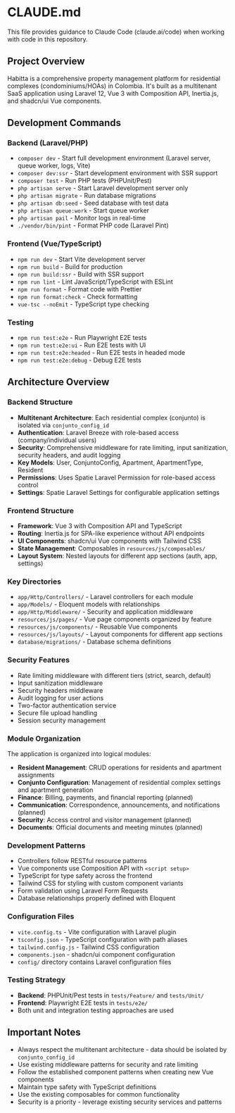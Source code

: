 # CLAUDE.md

This file provides guidance to Claude Code (claude.ai/code) when working with code in this repository.

## Project Overview

Habitta is a comprehensive property management platform for residential complexes (condominiums/HOAs) in Colombia. It's built as a multitenant SaaS application using Laravel 12, Vue 3 with Composition API, Inertia.js, and shadcn/ui Vue components.

## Development Commands

### Backend (Laravel/PHP)
- `composer dev` - Start full development environment (Laravel server, queue worker, logs, Vite)
- `composer dev:ssr` - Start development environment with SSR support
- `composer test` - Run PHP tests (PHPUnit/Pest)
- `php artisan serve` - Start Laravel development server only
- `php artisan migrate` - Run database migrations
- `php artisan db:seed` - Seed database with test data
- `php artisan queue:work` - Start queue worker
- `php artisan pail` - Monitor logs in real-time
- `./vendor/bin/pint` - Format PHP code (Laravel Pint)

### Frontend (Vue/TypeScript)
- `npm run dev` - Start Vite development server
- `npm run build` - Build for production
- `npm run build:ssr` - Build with SSR support
- `npm run lint` - Lint JavaScript/TypeScript with ESLint
- `npm run format` - Format code with Prettier
- `npm run format:check` - Check formatting
- `vue-tsc --noEmit` - TypeScript type checking

### Testing
- `npm run test:e2e` - Run Playwright E2E tests
- `npm run test:e2e:ui` - Run E2E tests with UI
- `npm run test:e2e:headed` - Run E2E tests in headed mode
- `npm run test:e2e:debug` - Debug E2E tests

## Architecture Overview

### Backend Structure
- **Multitenant Architecture**: Each residential complex (conjunto) is isolated via `conjunto_config_id`
- **Authentication**: Laravel Breeze with role-based access (company/individual users)
- **Security**: Comprehensive middleware for rate limiting, input sanitization, security headers, and audit logging
- **Key Models**: User, ConjuntoConfig, Apartment, ApartmentType, Resident
- **Permissions**: Uses Spatie Laravel Permission for role-based access control
- **Settings**: Spatie Laravel Settings for configurable application settings

### Frontend Structure
- **Framework**: Vue 3 with Composition API and TypeScript
- **Routing**: Inertia.js for SPA-like experience without API endpoints
- **UI Components**: shadcn/ui Vue components with Tailwind CSS
- **State Management**: Composables in `resources/js/composables/`
- **Layout System**: Nested layouts for different app sections (auth, app, settings)

### Key Directories
- `app/Http/Controllers/` - Laravel controllers for each module
- `app/Models/` - Eloquent models with relationships
- `app/Http/Middleware/` - Security and application middleware
- `resources/js/pages/` - Vue page components organized by feature
- `resources/js/components/` - Reusable Vue components
- `resources/js/layouts/` - Layout components for different app sections
- `database/migrations/` - Database schema definitions

### Security Features
- Rate limiting middleware with different tiers (strict, search, default)
- Input sanitization middleware
- Security headers middleware
- Audit logging for user actions
- Two-factor authentication service
- Secure file upload handling
- Session security management

### Module Organization
The application is organized into logical modules:
- **Resident Management**: CRUD operations for residents and apartment assignments
- **Conjunto Configuration**: Management of residential complex settings and apartment generation
- **Finance**: Billing, payments, and financial reporting (planned)
- **Communication**: Correspondence, announcements, and notifications (planned)
- **Security**: Access control and visitor management (planned)
- **Documents**: Official documents and meeting minutes (planned)

### Development Patterns
- Controllers follow RESTful resource patterns
- Vue components use Composition API with `<script setup>`
- TypeScript for type safety across the frontend
- Tailwind CSS for styling with custom component variants
- Form validation using Laravel Form Requests
- Database relationships properly defined with Eloquent

### Configuration Files
- `vite.config.ts` - Vite configuration with Laravel plugin
- `tsconfig.json` - TypeScript configuration with path aliases
- `tailwind.config.js` - Tailwind CSS configuration
- `components.json` - shadcn/ui component configuration
- `config/` directory contains Laravel configuration files

### Testing Strategy
- **Backend**: PHPUnit/Pest tests in `tests/Feature/` and `tests/Unit/`
- **Frontend**: Playwright E2E tests in `tests/e2e/`
- Both unit and integration testing approaches are used

## Important Notes

- Always respect the multitenant architecture - data should be isolated by `conjunto_config_id`
- Use existing middleware patterns for security and rate limiting
- Follow the established component patterns when creating new Vue components
- Maintain type safety with TypeScript definitions
- Use the existing composables for common functionality
- Security is a priority - leverage existing security services and patterns
